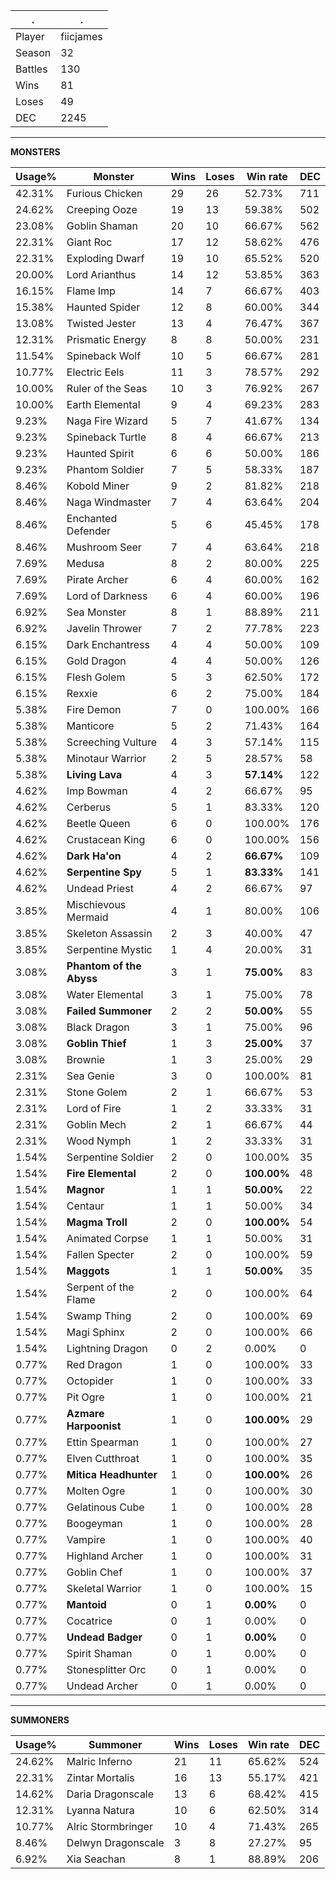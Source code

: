 .|.
|-|-
Player|fiicjames
Season|32
Battles|130
Wins|81
Loses|49
DEC|2245

---
**MONSTERS**

Usage%|Monster|Wins|Loses|Win rate|DEC|
-|-|-|-|-|-|
42.31%|Furious Chicken|29|26|52.73%|711|
24.62%|Creeping Ooze|19|13|59.38%|502|
23.08%|Goblin Shaman|20|10|66.67%|562|
22.31%|Giant Roc|17|12|58.62%|476|
22.31%|Exploding Dwarf|19|10|65.52%|520|
20.00%|Lord Arianthus|14|12|53.85%|363|
16.15%|Flame Imp|14|7|66.67%|403|
15.38%|Haunted Spider|12|8|60.00%|344|
13.08%|Twisted Jester|13|4|76.47%|367|
12.31%|Prismatic Energy|8|8|50.00%|231|
11.54%|Spineback Wolf|10|5|66.67%|281|
10.77%|Electric Eels|11|3|78.57%|292|
10.00%|Ruler of the Seas|10|3|76.92%|267|
10.00%|Earth Elemental|9|4|69.23%|283|
9.23%|Naga Fire Wizard|5|7|41.67%|134|
9.23%|Spineback Turtle|8|4|66.67%|213|
9.23%|Haunted Spirit|6|6|50.00%|186|
9.23%|Phantom Soldier|7|5|58.33%|187|
8.46%|Kobold Miner|9|2|81.82%|218|
8.46%|Naga Windmaster|7|4|63.64%|204|
8.46%|Enchanted Defender|5|6|45.45%|178|
8.46%|Mushroom Seer|7|4|63.64%|218|
7.69%|Medusa|8|2|80.00%|225|
7.69%|Pirate Archer|6|4|60.00%|162|
7.69%|Lord of Darkness|6|4|60.00%|196|
6.92%|Sea Monster|8|1|88.89%|211|
6.92%|Javelin Thrower|7|2|77.78%|223|
6.15%|Dark Enchantress|4|4|50.00%|109|
6.15%|Gold Dragon|4|4|50.00%|126|
6.15%|Flesh Golem|5|3|62.50%|172|
6.15%|Rexxie|6|2|75.00%|184|
5.38%|Fire Demon|7|0|100.00%|166|
5.38%|Manticore|5|2|71.43%|164|
5.38%|Screeching Vulture|4|3|57.14%|115|
5.38%|Minotaur Warrior|2|5|28.57%|58|
5.38%|**Living Lava**|4|3|**57.14%**|122|
4.62%|Imp Bowman|4|2|66.67%|95|
4.62%|Cerberus|5|1|83.33%|120|
4.62%|Beetle Queen|6|0|100.00%|176|
4.62%|Crustacean King|6|0|100.00%|156|
4.62%|**Dark Ha'on**|4|2|**66.67%**|109|
4.62%|**Serpentine Spy**|5|1|**83.33%**|141|
4.62%|Undead Priest|4|2|66.67%|97|
3.85%|Mischievous Mermaid|4|1|80.00%|106|
3.85%|Skeleton Assassin|2|3|40.00%|47|
3.85%|Serpentine Mystic|1|4|20.00%|31|
3.08%|**Phantom of the Abyss**|3|1|**75.00%**|83|
3.08%|Water Elemental|3|1|75.00%|78|
3.08%|**Failed Summoner**|2|2|**50.00%**|55|
3.08%|Black Dragon|3|1|75.00%|96|
3.08%|**Goblin Thief**|1|3|**25.00%**|37|
3.08%|Brownie|1|3|25.00%|29|
2.31%|Sea Genie|3|0|100.00%|81|
2.31%|Stone Golem|2|1|66.67%|53|
2.31%|Lord of Fire|1|2|33.33%|31|
2.31%|Goblin Mech|2|1|66.67%|44|
2.31%|Wood Nymph|1|2|33.33%|31|
1.54%|Serpentine Soldier|2|0|100.00%|35|
1.54%|**Fire Elemental**|2|0|**100.00%**|48|
1.54%|**Magnor**|1|1|**50.00%**|22|
1.54%|Centaur|1|1|50.00%|34|
1.54%|**Magma Troll**|2|0|**100.00%**|54|
1.54%|Animated Corpse|1|1|50.00%|31|
1.54%|Fallen Specter|2|0|100.00%|59|
1.54%|**Maggots**|1|1|**50.00%**|35|
1.54%|Serpent of the Flame|2|0|100.00%|64|
1.54%|Swamp Thing|2|0|100.00%|69|
1.54%|Magi Sphinx|2|0|100.00%|66|
1.54%|Lightning Dragon|0|2|0.00%|0|
0.77%|Red Dragon|1|0|100.00%|33|
0.77%|Octopider|1|0|100.00%|33|
0.77%|Pit Ogre|1|0|100.00%|21|
0.77%|**Azmare Harpoonist**|1|0|**100.00%**|29|
0.77%|Ettin Spearman|1|0|100.00%|27|
0.77%|Elven Cutthroat|1|0|100.00%|35|
0.77%|**Mitica Headhunter**|1|0|**100.00%**|26|
0.77%|Molten Ogre|1|0|100.00%|30|
0.77%|Gelatinous Cube|1|0|100.00%|28|
0.77%|Boogeyman|1|0|100.00%|28|
0.77%|Vampire|1|0|100.00%|40|
0.77%|Highland Archer|1|0|100.00%|31|
0.77%|Goblin Chef|1|0|100.00%|37|
0.77%|Skeletal Warrior|1|0|100.00%|15|
0.77%|**Mantoid**|0|1|**0.00%**|0|
0.77%|Cocatrice|0|1|0.00%|0|
0.77%|**Undead Badger**|0|1|**0.00%**|0|
0.77%|Spirit Shaman|0|1|0.00%|0|
0.77%|Stonesplitter Orc|0|1|0.00%|0|
0.77%|Undead Archer|0|1|0.00%|0|

---
**SUMMONERS**

Usage%|Summoner|Wins|Loses|Win rate|DEC|
-|-|-|-|-|-|
24.62%|Malric Inferno|21|11|65.62%|524|
22.31%|Zintar Mortalis|16|13|55.17%|421|
14.62%|Daria Dragonscale|13|6|68.42%|415|
12.31%|Lyanna Natura|10|6|62.50%|314|
10.77%|Alric Stormbringer|10|4|71.43%|265|
8.46%|Delwyn Dragonscale|3|8|27.27%|95|
6.92%|Xia Seachan|8|1|88.89%|206|
